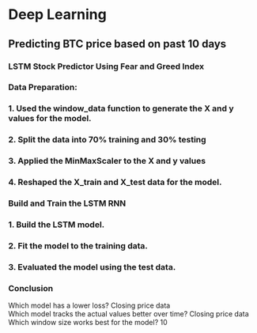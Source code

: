 # Deep Learning
## Predicting BTC price based on past 10 days
### LSTM Stock Predictor Using Fear and Greed Index
### Data Preparation:
### 1. Used the window_data function to generate the X and y values for the model.
### 2. Split the data into 70% training and 30% testing
### 3. Applied the MinMaxScaler to the X and y values
### 4. Reshaped the X_train and X_test data for the model.

### Build and Train the LSTM RNN
### 1. Build the LSTM model.
### 2. Fit the model to the training data.
### 3. Evaluated the model using the test data.

### Conclusion
Which model has a lower loss? Closing price data</br>
Which model tracks the actual values better over time? Closing price data </br>
Which window size works best for the model? 10
